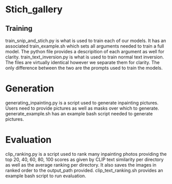 # Stich_gallery
## Training
train_snip_and_stich.py is what is used to train each of our models. It has an associated train_example.sh
which sets all arguments needed to train a full model. The python file provides a descripition of 
each argument as well for clarity.
train_text_inversion.py is what is used to train normal text inversion. The files are virtually 
identical however we separate them for clarity. The only difference between the two are the 
prompts used to train the models.

# Generation
generating_inpainting.py is a script used to generate inpainting pictures. Users need to provide
pictures as well as masks over which to generate. generate_example.sh has an example bash script
needed to generate pictures.

# Evaluation
clip_ranking.py is a script used to rank many inpainting photos providing the top 20, 40, 60, 80, 100
scores as given by CLIP text similarity per directory as well as the average ranking per directory. 
It also saves the images  in ranked order to the output_path provided. clip_text_ranking.sh provides 
an example bash script to run evaluation.